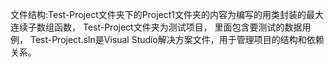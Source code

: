  文件结构:Test-Project文件夹下的Project1文件夹的内容为编写的用类封装的最大连续子数组函数， Test-Project文件夹为测试项目， 
  里面包含要测试的数据用例， Test-Project.sln是Visual Studio解决方案文件，用于管理项目的结构和依赖关系。
